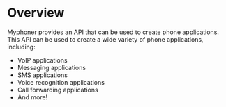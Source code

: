 # Overview

Myphoner provides an API that can be used to create phone applications. This API can be used to create a wide variety of phone applications, including:

- VoIP applications
- Messaging applications
- SMS applications
- Voice recognition applications
- Call forwarding applications
- And more!
